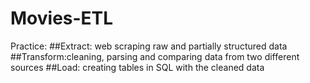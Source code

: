# Movies-ETL
Practice:
##Extract: web scraping raw and partially structured data
##Transform:cleaning, parsing and comparing data from two different sources
##Load: creating tables in SQL with the cleaned data
